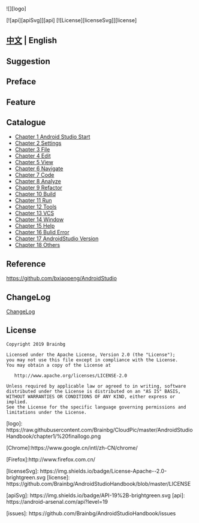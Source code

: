 \!\[\]\[logo\]

\[\!\[api\]\[apiSvg\]\]\[api\]
\[\!\[License\]\[licenseSvg\]\]\[license\]

## [中文](/README.md) \| English

## Suggestion

## Preface

## Feature

## Catalogue

* [Chapter 1 Android Studio Start](/Article/%E7%AC%AC1%E7%AB%A0-AndroidStudio%E8%B5%B7%E6%AD%A5/README.md)
* [Chapter 2 Settings](/Article/%E7%AC%AC2%E7%AB%A0-Settings%E5%81%8F%E5%A5%BD%E8%AE%BE%E7%BD%AE/README.md)
* [Chapter 3 File](/Article/%E7%AC%AC3%E7%AB%A0-File%E6%96%87%E4%BB%B6/README.md)
* [Chapter 4 Edit](/Article/%E7%AC%AC4%E7%AB%A0-Edit%E7%BC%96%E8%BE%91/README.md)
* [Chapter 5 View](/Article/%E7%AC%AC5%E7%AB%A0-View%E8%A7%86%E5%9B%BE/README.md)
* [Chapter 6 Navigate](/Article/%E7%AC%AC6%E7%AB%A0-Navigate%E5%AF%BC%E8%88%AA/README.md)
* [Chapter 7 Code](/Article/%E7%AC%AC7%E7%AB%A0-Code%E4%BB%A3%E7%A0%81/README.md)
* [Chapter 8 Analyze](/Article/%E7%AC%AC8%E7%AB%A0-Analyze%E5%88%86%E6%9E%90/README.md)
* [Chapter 9 Refactor](/Article/%E7%AC%AC9%E7%AB%A0-Refactor%E9%87%8D%E6%9E%84/README.md)
* [Chapter 10 Build](/Article/%E7%AC%AC10%E7%AB%A0-Build%E6%9E%84%E5%BB%BA/README.md)
* [Chapter 11 Run](/Article/%E7%AC%AC11%E7%AB%A0-Run%E8%BF%90%E8%A1%8C/README.md)
* [Chapter 12 Tools](/Article/%E7%AC%AC12%E7%AB%A0-Tools%E5%B7%A5%E5%85%B7/README.md)
* [Chapter 13 VCS](/Article/%E7%AC%AC13%E7%AB%A0-VCS%E7%89%88%E6%9C%AC%E6%8E%A7%E5%88%B6/README.md)
* [Chapter 14 Window](/Article/%E7%AC%AC14%E7%AB%A0-Window%E7%AA%97%E5%8F%A3/README.md)
* [Chapter 15 Help](/Article/%E7%AC%AC15%E7%AB%A0-Help%E5%B8%AE%E5%8A%A9/README.md)
* [Chapter 16 Bulid Error](/Article/%E7%AC%AC16%E7%AB%A0-Bulid%E6%9E%84%E5%BB%BA%E9%94%99%E8%AF%AF%E6%B1%87%E9%9B%86/README.md)
* [Chapter 17 AndroidStudio Version](/Article/%E7%AC%AC17%E7%AB%A0-AndroidStudio%E7%89%88%E6%9C%AC/README.md)
* [Chapter 18 Others](/Article/%E7%AC%AC18%E7%AB%A0-%E5%85%B6%E5%AE%83/README.md)

## Reference

https://github.com/bxiaopeng/AndroidStudio

## ChangeLog

[ChangeLog](/ChangLog_EN.md)

## License

```
Copyright 2019 Brainbg

Licensed under the Apache License, Version 2.0 (the "License");
you may not use this file except in compliance with the License.
You may obtain a copy of the License at

   http://www.apache.org/licenses/LICENSE-2.0

Unless required by applicable law or agreed to in writing, software
distributed under the License is distributed on an "AS IS" BASIS,
WITHOUT WARRANTIES OR CONDITIONS OF ANY KIND, either express or implied.
See the License for the specific language governing permissions and
limitations under the License.
```

\[logo\]: https://raw\.githubusercontent\.com/Brainbg/CloudPic/master/AndroidStudioHandbook/chapter1/%20finallogo\.png

\[Chrome\]:https://www\.google\.cn/intl/zh\-CN/chrome/

\[Firefox\]:http://www\.firefox\.com\.cn/

\[licenseSvg\]: https://img\.shields\.io/badge/License\-Apache\-\-2\.0\-brightgreen\.svg
\[license\]: https://github\.com/Brainbg/AndroidStudioHandbook/blob/master/LICENSE

\[apiSvg\]: https://img\.shields\.io/badge/API\-19%2B\-brightgreen\.svg
\[api\]: https://android\-arsenal\.com/api?level=19

\[issues\]: https://github\.com/Brainbg/AndroidStudioHandbook/issues